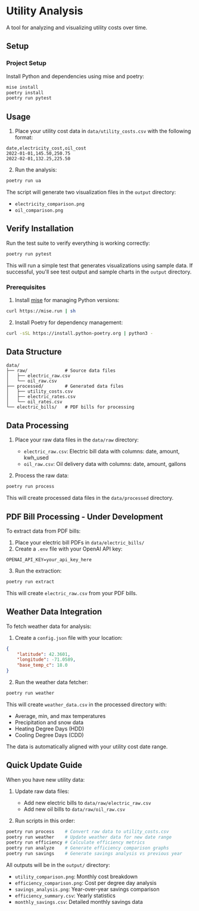 # Utility Analysis

A tool for analyzing and visualizing utility costs over time.

## Setup

### Project Setup

Install Python and dependencies using mise and poetry:
```bash
mise install
poetry install
poetry run pytest
```

## Usage

1. Place your utility cost data in `data/utility_costs.csv` with the following format:

```csv
date,electricity_cost,oil_cost
2022-01-01,145.50,250.75
2022-02-01,132.25,225.50
```

2. Run the analysis:
```bash
poetry run ua
```

The script will generate two visualization files in the `output` directory:
- `electricity_comparison.png`
- `oil_comparison.png`

## Verify Installation

Run the test suite to verify everything is working correctly:
```bash
poetry run pytest
```

This will run a simple test that generates visualizations using sample data. If successful, you'll see test output and sample charts in the `output` directory.

### Prerequisites

1. Install [mise](https://mise.jdx.dev/getting-started.html) for managing Python versions:

```bash
curl https://mise.run | sh
```

2. Install Poetry for dependency management:

```bash
curl -sSL https://install.python-poetry.org | python3 -
```

## Data Structure

```
data/
├── raw/              # Source data files
│   ├── electric_raw.csv
│   └── oil_raw.csv
├── processed/        # Generated data files
│   ├── utility_costs.csv
│   ├── electric_rates.csv
│   └── oil_rates.csv
└── electric_bills/   # PDF bills for processing
```

## Data Processing

1. Place your raw data files in the `data/raw` directory:
   - `electric_raw.csv`: Electric bill data with columns: date, amount, kwh_used
   - `oil_raw.csv`: Oil delivery data with columns: date, amount, gallons

2. Process the raw data:
```bash
poetry run process
```

This will create processed data files in the `data/processed` directory.

## PDF Bill Processing - Under Development

To extract data from PDF bills:

1. Place your electric bill PDFs in `data/electric_bills/`
2. Create a `.env` file with your OpenAI API key:
```
OPENAI_API_KEY=your_api_key_here
```

3. Run the extraction:
```bash
poetry run extract
```

This will create `electric_raw.csv` from your PDF bills.

## Weather Data Integration

To fetch weather data for analysis:

1. Create a `config.json` file with your location:
```json
{
    "latitude": 42.3601,
    "longitude": -71.0589,
    "base_temp_c": 18.0
}
```

2. Run the weather data fetcher:
```bash
poetry run weather
```

This will create `weather_data.csv` in the processed directory with:
- Average, min, and max temperatures
- Precipitation and snow data
- Heating Degree Days (HDD)
- Cooling Degree Days (CDD)

The data is automatically aligned with your utility cost date range.

## Quick Update Guide

When you have new utility data:

1. Update raw data files:
   - Add new electric bills to `data/raw/electric_raw.csv`
   - Add new oil bills to `data/raw/oil_raw.csv`

2. Run scripts in this order:
```bash
poetry run process    # Convert raw data to utility_costs.csv
poetry run weather    # Update weather data for new date range
poetry run efficiency # Calculate efficiency metrics
poetry run analyze    # Generate efficiency comparison graphs
poetry run savings    # Generate savings analysis vs previous year
```

All outputs will be in the `output/` directory:
- `utility_comparison.png`: Monthly cost breakdown
- `efficiency_comparison.png`: Cost per degree day analysis
- `savings_analysis.png`: Year-over-year savings comparison
- `efficiency_summary.csv`: Yearly statistics
- `monthly_savings.csv`: Detailed monthly savings data